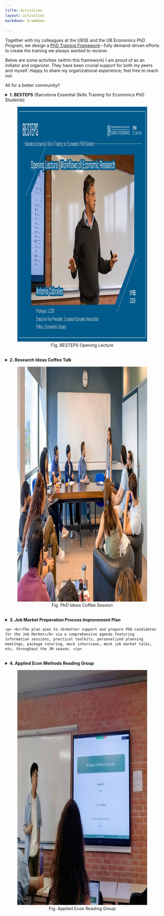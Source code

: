 ```yaml
---
title: Activities
layout: activities
markdown: kramdown

---
```


Together with my colleagues at the UBSE and the UB Economics PhD Program, we design a <a href="https://www.ub.edu/school-economics/phd-students-training/" target="_blank">PhD Training Framework</a>--fully demand-driven efforts to create the training we always wanted to receive.

Below are some activities (within this framework) I am proud of as an initiator and organizer. They have been crucial support for both my peers and myself. Happy to share my organizational experience; feel free to reach out.

All for a better community!!



<details>
  <summary>
    <b>1. BESTEPS</b> (Barcelona Essential Skills Training for Economics PhD Students)

  <p>
    <center> 
      <figure class="act_fig">
        <img src="assets/images/activities/BESTEPS1.webp" width="1152" height="768" alt="BESTEPS_IMG"> 
        <figcaption>Fig. BESTEPS Opening Lecture</figcaption> 
      </figure>
    </center>
  </p>
  </summary>

  <p>Through expert-led lectures, BESTEPS offers PhD students necessary guidance to take "best steps" in different <b>key stages of a research project</b>. (<a href="https://www.ub.edu/school-economics/kick-off-of-the-besteps-with-antonio-cabrales/" target="_blank">UBSE News on the Launch of BESTEPS</a>)</p>

  <p>BESTEPS is financed by a <a href="https://web.ub.edu/en/web/escola-doctorat/" target="_blank">EDUB-funded project</a> for which I am the grant recipient, running during academic years 2024/25 and 2025/26. This program is a joint effort with my amazing colleagues.</p>

  <p>BESTEPS consists of 7 Lectures taught by renowned scholars:</p>
  <ul> <strong>Part I: Set Up A Research Project</strong>
    <li><b>Opening Lecture:</b> <a href="https://www.linkedin.com/posts/antonio-cabrales-7690707_besteps-openinglecture-econphdlife-activity-7295808529393750017-sdAV" target="_blank">Workflows of Economics Research</a> (Antonio Cabrales)</li>
    <li><b>Lecture 1:</b> <a href="https://www.linkedin.com/feed/update/urn:li:activity:7310955533031682048/" target="_blank">Starting a Feasible and Promising Project</a> (Libertad Gonzalez)</li>
    <li><b>Lecture 2:</b> <a href="https://www.linkedin.com/posts/universitat-de-barcelona-school-of-economics_besteps-openinglecture-econphdlife-activity-7325473038680911874-Axx2" target="_blank">Doing Organized and Replicable Research</a> (Joan Llull, Data Editor of Econometrica)</li>
  </ul>
  <ul> <strong>Part II: Research Products</strong>
    <li><b>Lecture 3:</b> <a href="https://lin-mengwei.github.io/activities" target="_blank">Visualizing Economics Reseach: Strategies and Practices </a> (Dirk Foremny, UB & IEB; Guillermo Marin, Barcelona Supercomputing Center)</li>
    <li><b>Lecture 4:</b> <a href="https://lin-mengwei.github.io/activities" target="_blank">Presentations: How to give a talk and how to benefit</a> (Maia Guell, Edinburgh and CUNEF)</li>
    <li><b>Lecture 5:</b> <a href="https://lin-mengwei.github.io/activities" target="_blank">Crafting a Job Market Paper</a> (Albrecht Glitz, UPF & BSE)</li>
    <li><b>Closing Lecture:</b> <a href="https://lin-mengwei.github.io/activities" target="_blank">Publication Experiences: Mindset and Strategy</a> (TBD)</li>
  </ul>
  <p><span style="background-color: red; color: white; padding: 2px 6px; border-radius: 4px; font-size: 0.6rem; font-weight: bold;">New!</span> We have put together the <a href="https://www.ub.edu/school-economics/wp-content/uploads/2025/07/BESTEPS_Lectures.pdf" target="_blank">BESTESP Guide</a> (click to access) as a public good, based on lecture notes of these lectures.</p>
  <br>

</details>
<br>
<details>
  <summary>
    <b>2. Research Ideas Coffee Talk</b>

  <p>
    <center> 
      <figure class="act_fig">
        <img src="assets/images/activities/coffee1.webp" width="1391" height="768" alt="COFFEE_IMG"> 
        <figcaption>Fig. PhD Ideas Coffee Session</figcaption> 
      </figure>
    </center>
  </p>
  </summary>

  <p>The Ideas Coffees are biweekly sessions for PhD students and Postdocs to discuss <b>newly-formed research ideas</b> in a safe and friendly environment before starting a project. We also host occasional special sessions (e.g., to share data info). </p> 

  <p>This is an innovative series for junior Economists at <a href="https://www.ub.edu/school-economics/" target="_blank">UBSE</a>, which I initiated with my PhD colleagues. It has received great support from the PhD in Economics Program. I am in charge of the series for AY 2023/24 and 2024/25. (See: <a href="https://www.linkedin.com/posts/universitat-de-barcelona-school-of-economics_economics-phd-research-activity-7316368944271962113-dzn8/" target="_blank">Our recent event post</a>)</p>

  <br>
</details>

<br>
<details>
  <summary>
    <b>3. Job Market Preperation Process Improvement Plan</b>
    
    <p> <br>The plan aims to <b>better support and prepare PhD candidates for the Job Market</b> via a comprehensive agenda featuring information sessions, practical toolkits, personalized planning meetings, package tutoring, mock interviews, mock job market talks, etc, throughout the JM season. </p>
  </summary>

    <p>It was developed with invaluable input from JM candidates ahead of me, <a href="https://mariebeigelman.github.io/" target="_blank">Marie Beigelman</a>, <a href="https://abhinavkhemka.com" target="_blank">Abhinav Khemka</a>, Marianna Magagnoli, Alex Izquierdo, among others. The plan was approved by the PhD Academic Committee, and has been implemented since the academic year 2024/25.</p>
    <br>

</details>

<br>
<details>
  <summary><b>4. Applied Econ Methods Reading Group</b>
  
  <p>
    <center> 
      <figure class="act_fig">
        <img src="assets/images/activities/rg.jpg" width="1365" height="768" alt="RG_IMG"> 
        <figcaption>Fig. Applied Econ Reading Group</figcaption> 
      </figure>
    </center>
  </p>
  </summary>

  <p>The reading group discuss useful <b>newly-developed causal inference methods</b> not yet commonly covered in standard graduate-level econometrics. It is planed and organized by Sergio Blanco, Cristina Aranzana, Cecilia Ramirez, and myself, and supported by the Department of Public Economics and the IEB.</p>

  <p><b>Methods in 2025 (TBD) include:</b></p>
  <ul>
    <li>Difference in Discontinuities</li>
    <li>Shift-share & Recentered Instruments</li>
    <li>DID with Continuous Treatments</li>
    <li>...</li>
  </ul>
  <br>
</details>
